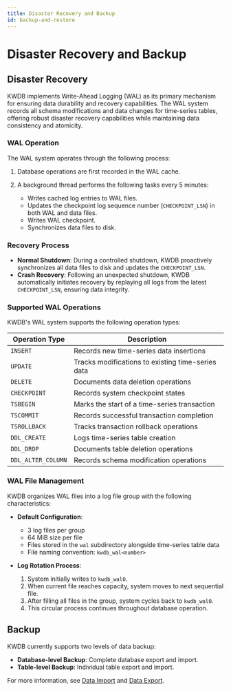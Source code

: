 ```yaml
---
title: Disaster Recovery and Backup
id: backup-and-restore
---
```


# Disaster Recovery and Backup

## Disaster Recovery

KWDB implements Write-Ahead Logging (WAL) as its primary mechanism for ensuring data durability and recovery capabilities. The WAL system records all schema modifications and data changes for time-series tables, offering robust disaster recovery capabilities while maintaining data consistency and atomicity.

### WAL Operation

The WAL system operates through the following process:

1. Database operations are first recorded in the WAL cache.
2. A background thread performs the following tasks every 5 minutes:

   - Writes cached log entries to WAL files.
   - Updates the checkpoint log sequence number (`CHECKPOINT_LSN`) in both WAL and data files.
   - Writes WAL checkpoint.
   - Synchronizes data files to disk.

### Recovery Process

- **Normal Shutdown**: During a controlled shutdown, KWDB proactively synchronizes all data files to disk and updates the `CHECKPOINT_LSN`.
- **Crash Recovery**: Following an unexpected shutdown, KWDB automatically initiates recovery by replaying all logs from the latest `CHECKPOINT_LSN`, ensuring data integrity.

### Supported WAL Operations

KWDB's WAL system supports the following operation types:

| Operation Type      | Description                                    |
| ------------------ | ---------------------------------------------- |
| `INSERT`           | Records new time-series data insertions         |
| `UPDATE`           | Tracks modifications to existing time-series data           |
| `DELETE`           | Documents data deletion operations              |
| `CHECKPOINT`       | Records system checkpoint states                |
| `TSBEGIN`          | Marks the start of a time-series transaction    |
| `TSCOMMIT`         | Records successful transaction completion       |
| `TSROLLBACK`       | Tracks transaction rollback operations          |
| `DDL_CREATE`       | Logs time-series table creation                 |
| `DDL_DROP`         | Documents table deletion operations             |
| `DDL_ALTER_COLUMN` | Records schema modification operations          |

### WAL File Management

KWDB organizes WAL files into a log file group with the following characteristics:

- **Default Configuration**:

  - 3 log files per group
  - 64 MiB size per file
  - Files stored in the `wal` subdirectory alongside time-series table data
  - File naming convention: `kwdb_wal<number>`

- **Log Rotation Process**:

  1. System initially writes to `kwdb_wal0`.
  2. When current file reaches capacity, system moves to next sequential file.
  3. After filling all files in the group, system cycles back to `kwdb_wal0`.
  4. This circular process continues throughout database operation.

## Backup

KWDB currently supports two levels of data backup:

- **Database-level Backup**: Complete database export and import.
- **Table-level Backup**: Individual table export and import.

For more information, see [Data Import](../../en/db-administration/import-export-data/import-data.md) and [Data Export](../../en/db-administration/import-export-data/export-data.md).
